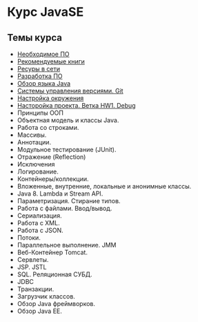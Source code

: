 # Курс JavaSE

## Темы курса
 - [Необходимое ПО](intro.md#Необходимое-ПО)
 - [Рекомендуемые книги](intro.md#Рекомендуемые-книги)
 - [Ресуры в сети](intro.md#Ресуры-в-сети)
 - [Разработка ПО](lesson1.md#Разработка-ПО)
 - [Обзор языка Java](lesson1.md#Обзор-языка-java)
 - [Системы управления версиями. Git](lesson1.md#Системы-управления-версиями-git)
 - [Настройка окружения](lesson1.md#Настройка-окружения)
 - [Насторойка проекта. Ветка HW1. Debug](lesson1.md#Насторойка-проекта-Ветка-hw1-debug)
 - Принципы ООП
 - Объектная модель и классы Java.
 - Работа со строками. 
 - Массивы.
 - Аннотации.
 - Модульное тестирование (JUnit). 
 - Отражение (Reflection)
 - Исключения
 - Логирование.
 - Контейнеры/коллекции.
 - Вложенные, внутренние, локальные и анонимные классы.
 - Java 8. Lambda и Stream API.
 - Параметризация. Стирание типов.
 - Работа с файлами. Ввод/вывод.
 - Сериализация. 
 - Работа с XML.
 - Работа с JSON.
 - Потоки. 
 - Параллельное выполнение. JMM
 - Веб-Контейнер Tomcat.
 - Сервлеты.
 - JSP. JSTL
 - SQL. Реляционная СУБД.
 - JDBC
 - Транзакции.
 - Загрузчик классов.
 - Обзор Java фреймворков.
 - Обзор Java EE.


